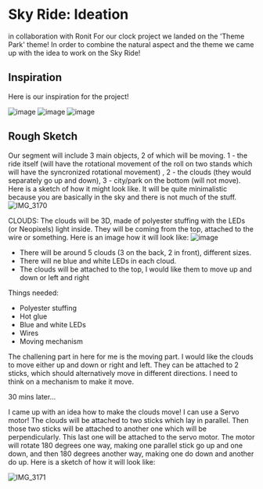 # Sky Ride: Ideation
in collaboration with Ronit
For our clock project we landed on the 'Theme Park' theme!
In order to combine the natural aspect and the theme we came up with the idea to work on the Sky Ride!

## Inspiration
Here is our inspiration for the project!

![image](https://github.com/lizadat/MachineLab/assets/98390904/dfb2aa12-a2d2-4be7-aec9-86206adf314c)
![image](https://github.com/lizadat/MachineLab/assets/98390904/28ca17fd-a334-474a-a3b1-9b5a1c838ced)
![image](https://github.com/lizadat/MachineLab/assets/98390904/ae815227-e664-4d3d-9c27-ad77379d8499)


## Rough Sketch
Our segment will include 3 main objects, 2 of which will be moving. 1 - the ride itself (will have the rotational movement of the roll on two stands which will have the syncronized rotational movement) , 2 - the clouds (they would separately go up and down), 3 - city/park on the bottom (will not move). Here is a sketch of how it might look like. It will be quite minimalistic because you are basically in the sky and there is not much of the stuff.
![IMG_3170](https://github.com/lizadat/MachineLab/assets/98390904/418559b1-ef0c-4f73-82b2-e3b993208e07)


CLOUDS:
The clouds will be 3D, made of polyester stuffing with the LEDs (or Neopixels) light inside. They will be coming from the top, attached to the wire or something. Here is an image how it will look like:
![image](https://github.com/lizadat/MachineLab/assets/98390904/e7a89637-7468-457e-9a52-ec802cb860ab)

- There will be around 5 clouds (3 on the back, 2 in front), different sizes.
- There will ne blue and white LEDs in each cloud.
- The clouds will be attached to the top, I would like them to move up and down or left and right

Things needed:
- Polyester stuffing
- Hot glue
- Blue and white LEDs
- Wires
- Moving mechanism

The challening part in here for me is the moving part. I would like the clouds to move either up and down or right and left. They can be attached to 2 sticks, which should alternatively move in different directions. I need to think on a mechanism to make it move.

30 mins later...

I came up with an idea how to make the clouds move!
I can use a Servo motor!
The clouds will be attached to two sticks which lay in parallel. Then those two sticks will be attached to another one which will be perpendicularly. This last one will be attached to the servo motor. The motor will rotate 180 degrees one way, making one parallel stick go up and one down, and then 180 degrees another way, making one do down and another do up. 
Here is a sketch of how it will look like:

![IMG_3171](https://github.com/lizadat/MachineLab/assets/98390904/77a1e226-2beb-4891-90df-d8a1746ecd09)


